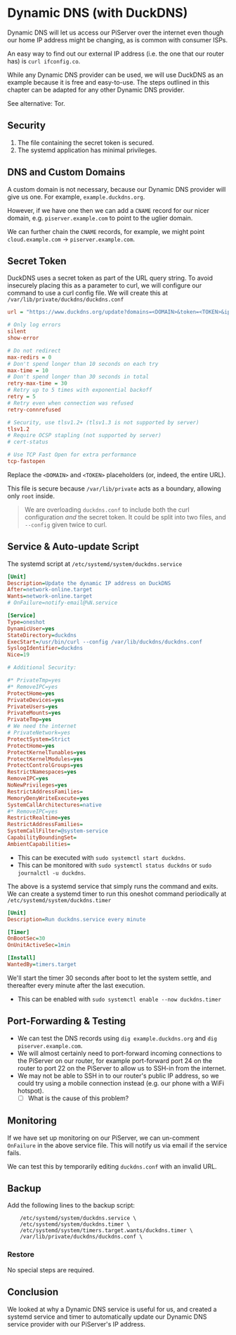 # Dynamic DNS \(with DuckDNS\)

Dynamic DNS will let us access our PiServer over the internet even though our home IP address might be changing, as is common with consumer ISPs.

An easy way to find out our external IP address \(i.e. the one that our router has\) is `curl ifconfig.co`.

While any Dynamic DNS provider can be used, we will use DuckDNS as an example because it is free and easy-to-use. The steps outlined in this chapter can be adapted for any other Dynamic DNS provider.

See alternative: Tor.

## Security

1. The file containing the secret token is secured.
2. The systemd application has minimal privileges.

## DNS and Custom Domains

A custom domain is not necessary, because our Dynamic DNS provider will give us one. For example,  `example.duckdns.org`.

However, if we have one then we can add a `CNAME` record for our nicer domain, e.g. `piserver.example.com` to point to the uglier domain.

We can further chain the `CNAME` records, for example, we might point `cloud.example.com` -&gt; `piserver.example.com`.

## Secret Token

DuckDNS uses a secret token as part of the URL query string. To avoid insecurely placing this as a parameter to curl, we will configure our command to use a curl config file. We will create this at `/var/lib/private/duckdns/duckdns.conf`

```ini
url = "https://www.duckdns.org/update?domains=<DOMAIN>&token=<TOKEN>&ip="

# Only log errors
silent
show-error

# Do not redirect
max-redirs = 0
# Don't spend longer than 10 seconds on each try
max-time = 10
# Don't spend longer than 30 seconds in total
retry-max-time = 30
# Retry up to 5 times with exponential backoff
retry = 5
# Retry even when connection was refused
retry-connrefused

# Security, use tlsv1.2+ (tlsv1.3 is not supported by server)
tlsv1.2
# Require OCSP stapling (not supported by server)
# cert-status

# Use TCP Fast Open for extra performance
tcp-fastopen
```

Replace the `<DOMAIN>` and `<TOKEN>` placeholders \(or, indeed, the entire URL\).

This file is secure because `/var/lib/private` acts as a boundary, allowing only `root` inside.

> We are overloading `duckdns.conf` to include both the curl configuration _and_ the secret token. It could be split into two files, and `--config` given twice to curl.

## Service & Auto-update Script

The systemd script at `/etc/systemd/system/duckdns.service`

```ini
[Unit]
Description=Update the dynamic IP address on DuckDNS
After=network-online.target
Wants=network-online.target
# OnFailure=notify-email@%N.service

[Service]
Type=oneshot
DynamicUser=yes
StateDirectory=duckdns
ExecStart=/usr/bin/curl --config /var/lib/duckdns/duckdns.conf
SyslogIdentifier=duckdns
Nice=19

# Additional Security:

#* PrivateTmp=yes
#* RemoveIPC=yes
ProtectHome=yes
PrivateDevices=yes
PrivateUsers=yes
PrivateMounts=yes
PrivateTmp=yes
# We need the internet
# PrivateNetwork=yes
ProtectSystem=Strict
ProtectHome=yes
ProtectKernelTunables=yes
ProtectKernelModules=yes
ProtectControlGroups=yes
RestrictNamespaces=yes
RemoveIPC=yes
NoNewPrivileges=yes
RestrictAddressFamilies=
MemoryDenyWriteExecute=yes
SystemCallArchitectures=native
#* RemoveIPC=yes
RestrictRealtime=yes
RestrictAddressFamilies=
SystemCallFilter=@system-service
CapabilityBoundingSet=
AmbientCapabilities=
```

* This can be executed with `sudo systemctl start duckdns`.
* This can be monitored with `sudo systemctl status duckdns` or `sudo journalctl -u duckdns`.

The above is a systemd service that simply runs the command and exits. We can create a systemd timer to run this oneshot command periodically at `/etc/systemd/system/duckdns.timer`

```ini
[Unit]
Description=Run duckdns.service every minute

[Timer]
OnBootSec=30
OnUnitActiveSec=1min

[Install]
WantedBy=timers.target
```

We'll start the timer 30 seconds after boot to let the system settle, and thereafter every minute after the last execution.

* This can be enabled with `sudo systemctl enable --now duckdns.timer`

## Port-Forwarding & Testing

* We can test the DNS records using `dig example.duckdns.org` and  `dig piserver.example.com`.
* We will almost certainly need to port-forward incoming connections to the PiServer on our router, for example port-forward port 24 on the router to port 22 on the PiServer to allow us to SSH-in from the internet.
* We may not be able to SSH in to our router's public IP address, so we could try using a mobile connection instead \(e.g. our phone with a WiFi hotspot\).
  * [ ] What is the cause of this problem?

## Monitoring

If we have set up monitoring on our PiServer, we can un-comment `OnFailure` in the above service file. This will notify us via email if the service fails.

We can test this by temporarily editing `duckdns.conf` with an invalid URL.

## Backup

Add the following lines to the backup script:

```
    /etc/systemd/system/duckdns.service \
    /etc/systemd/system/duckdns.timer \
    /etc/systemd/system/timers.target.wants/duckdns.timer \
    /var/lib/private/duckdns/duckdns.conf \
```

### Restore

No special steps are required.

## Conclusion

We looked at why a Dynamic DNS service is useful for us, and created a systemd service and timer to automatically update our Dynamic DNS service provider with our PiServer's IP address.

